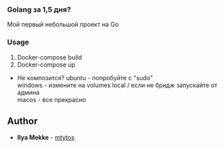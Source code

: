 ### Golang за 1,5 дня? 
Мой первый небольшой проект на Go 

### Usage<br>
1. Docker-compose build<br>
2. Docker-compose up<br>

- Не композится?
ubuntu - попробуйте с "sudo"<br>
windows - измените на volumes local / если не бридж запускайте от админа<br>
macos - все прекрасно<br>

## Author
* **Ilya Mekke** - [mtytos](https://github.com/mtytos)
